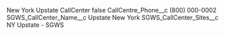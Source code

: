 <?xml version="1.0" encoding="UTF-8"?>
<CustomMetadata xmlns="http://soap.sforce.com/2006/04/metadata" xmlns:xsi="http://www.w3.org/2001/XMLSchema-instance" xmlns:xsd="http://www.w3.org/2001/XMLSchema">
    <label>New York Upstate CallCenter</label>
    <protected>false</protected>
    <values>
        <field>CallCentre_Phone__c</field>
        <value xsi:type="xsd:string">(800) 000-0002</value>
    </values>
    <values>
        <field>SGWS_CallCenter_Name__c</field>
        <value xsi:type="xsd:string">Upstate New York</value>
    </values>
    <values>
        <field>SGWS_CallCenter_Sites__c</field>
        <value xsi:type="xsd:string">NY Upstate - SGWS</value>
    </values>
</CustomMetadata>
